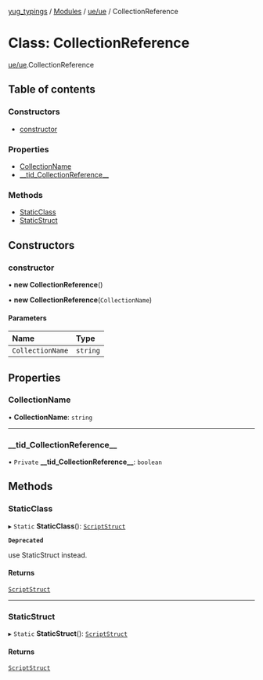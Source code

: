 [yug_typings](../README.md) / [Modules](../modules.md) / [ue/ue](../modules/ue_ue.md) / CollectionReference

# Class: CollectionReference

[ue/ue](../modules/ue_ue.md).CollectionReference

## Table of contents

### Constructors

- [constructor](ue_ue.CollectionReference.md#constructor)

### Properties

- [CollectionName](ue_ue.CollectionReference.md#collectionname)
- [\_\_tid\_CollectionReference\_\_](ue_ue.CollectionReference.md#__tid_collectionreference__)

### Methods

- [StaticClass](ue_ue.CollectionReference.md#staticclass)
- [StaticStruct](ue_ue.CollectionReference.md#staticstruct)

## Constructors

### constructor

• **new CollectionReference**()

• **new CollectionReference**(`CollectionName`)

#### Parameters

| Name | Type |
| :------ | :------ |
| `CollectionName` | `string` |

## Properties

### CollectionName

• **CollectionName**: `string`

___

### \_\_tid\_CollectionReference\_\_

• `Private` **\_\_tid\_CollectionReference\_\_**: `boolean`

## Methods

### StaticClass

▸ `Static` **StaticClass**(): [`ScriptStruct`](ue_ue.ScriptStruct.md)

**`Deprecated`**

use StaticStruct instead.

#### Returns

[`ScriptStruct`](ue_ue.ScriptStruct.md)

___

### StaticStruct

▸ `Static` **StaticStruct**(): [`ScriptStruct`](ue_ue.ScriptStruct.md)

#### Returns

[`ScriptStruct`](ue_ue.ScriptStruct.md)
